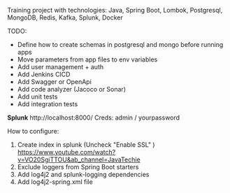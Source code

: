 Training project with technologies:
Java, Spring Boot, Lombok, Postgresql, MongoDB, Redis, Kafka, Splunk, Docker


TODO:
- Define how to create schemas in postgresql and mongo before running apps
- Move parameters from app files to env variables
- Add user management + auth
- Add Jenkins CICD
- Add Swagger or OpenApi
- Add code analyzer (Jacoco or Sonar)
- Add unit tests
- Add integration tests

**Splunk** 
http://localhost:8000/
Creds: admin / yourpassword

How to configure:
1. Create index in splunk (Uncheck "Enable SSL" )
   https://www.youtube.com/watch?v=VO20SgiTTOU&ab_channel=JavaTechie
2. Exclude loggers from Spring Boot starters
3. Add log4j2 and splunk-logging dependencies
4. Add log4j2-spring.xml file